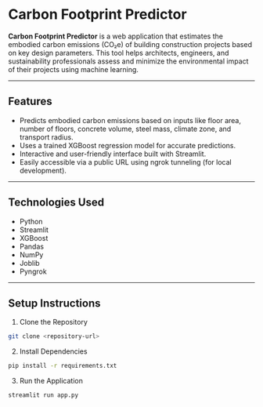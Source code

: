 # Carbon Footprint Predictor

**Carbon Footprint Predictor** is a web application that estimates the embodied carbon emissions (CO₂e) of building construction projects based on key design parameters. This tool helps architects, engineers, and sustainability professionals assess and minimize the environmental impact of their projects using machine learning.

---

## Features

- Predicts embodied carbon emissions based on inputs like floor area, number of floors, concrete volume, steel mass, climate zone, and transport radius.
- Uses a trained XGBoost regression model for accurate predictions.
- Interactive and user-friendly interface built with Streamlit.
- Easily accessible via a public URL using ngrok tunneling (for local development).

---

## Technologies Used

- Python  
- Streamlit  
- XGBoost  
- Pandas  
- NumPy  
- Joblib  
- Pyngrok

---

## Setup Instructions

1. Clone the Repository

```bash
git clone <repository-url>
```

2. Install Dependencies

```bash
pip install -r requirements.txt
```

3. Run the Application

```bash
streamlit run app.py
```
